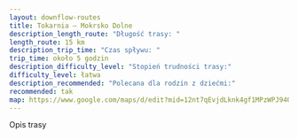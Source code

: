 ```yaml
---
layout: downflow-routes
title: Tokarnia – Mokrsko Dolne
description_length_route: "Długość trasy: "
length_route: 15 km
description_trip_time: "Czas spływu: "
trip_time: około 5 godzin
description_difficulty_level: "Stopień trudności trasy:"
difficulty_level: łatwa
description_recommended: "Polecana dla rodzin z dziećmi:"
recommended: tak
map: https://www.google.com/maps/d/edit?mid=12nt7qEvjdLknk4gf1MPzWPJ94Ot37C14&usp=sharing
---
```

Opis trasy